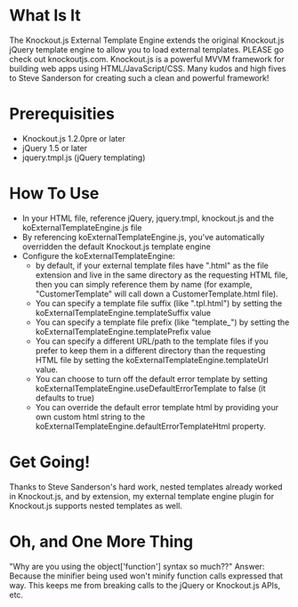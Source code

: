 # What Is It

The Knockout.js External Template Engine extends the original Knockout.js jQuery template engine to allow you to load external templates.
PLEASE go check out knockoutjs.com.  Knockout.js is a powerful MVVM framework for building web apps using HTML/JavaScript/CSS.
Many kudos and high fives to Steve Sanderson for creating such a clean and powerful framework!

# Prerequisities
* Knockout.js 1.2.0pre or later
* jQuery 1.5 or later
* jquery.tmpl.js (jQuery templating)

# How To Use

* In your HTML file, reference jQuery, jquery.tmpl, knockout.js and the koExternalTemplateEngine.js file
* By referencing koExternalTemplateEngine.js, you've automatically overridden the default Knockout.js template engine
* Configure the koExternalTemplateEngine:
    * by default, if your external template files have ".html" as the file extension and live in the same directory as the requesting HTML file, then you can simply reference them by name (for example, "CustomerTemplate" will call down a CustomerTemplate.html file).
    * You can specify a template file suffix (like ".tpl.html") by setting the koExternalTemplateEngine.templateSuffix value
    * You can specify a template file prefix (like "template_") by setting the koExternalTemplateEngine.templatePrefix value
    * You can specify a different URL/path to the template files if you prefer to keep them in a different directory than the requesting HTML file by setting the koExternalTemplateEngine.templateUrl value.
    * You can choose to turn off the default error template by setting koExternalTemplateEngine.useDefaultErrorTemplate to false (it defaults to true)
    * You can override the default error template html by providing your own custom html string to the koExternalTemplateEngine.defaultErrorTemplateHtml property.

# Get Going!
Thanks to Steve Sanderson's hard work, nested templates already worked in Knockout.js, and by extension, my external template engine plugin for Knockout.js supports nested templates as well.

# Oh, and One More Thing
"Why are you using the object['function'] syntax so much??"
Answer: Because the minifier being used won't minify function calls expressed that way.  This keeps me from breaking calls to the jQuery or Knockout.js APIs, etc.